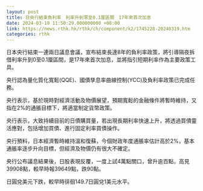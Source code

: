 ```yaml
---
layout: post
title: 日央行結束負利率　利率升到零至0.1厘區間　17年來首次加息
date: 2024-03-19 11:50:29.000000000 +08:00
link: https://news.rthk.hk/rthk/ch/component/k2/1745228-20240319.htm
categories: rthk
---
```


日本央行結束一連兩日議息會議，宣布結束長達8年的負利率政策，將引導隔夜拆借利率升到0至0.1厘區間，是17年來首次加息，並將指引短期利率作為主要政策工具。

央行認為量化質化寬鬆(QQE)、國債孳息率曲線控制(YCC)及負利率政策已完成任務。

央行表示，基於現時對經濟活動及物價展望，預期寬鬆的金融條件將暫時維持，又指在2%的通脹目標下，將適當制定貨幣政策。

央行表示，大致持續目前的日債購買量，若出現長期利率快速上升，將透過買債靈活應對，包括增加買債、進行固定利率買債操作。

央行預料，日本經濟暫時維持溫和復蘇，今個財政年度通脹率估計高於2%，基本通脹率逐步升向目標，但經濟及物價仍有很大不確定。

央行公布議息結果後，日股表現反覆，一度上試4萬點關口，曾升逾百點，高見39908點，較早時報39649點，跌90點。

日圓兌美元下跌，較早時徘徊149.7日圓兌1美元水平。
